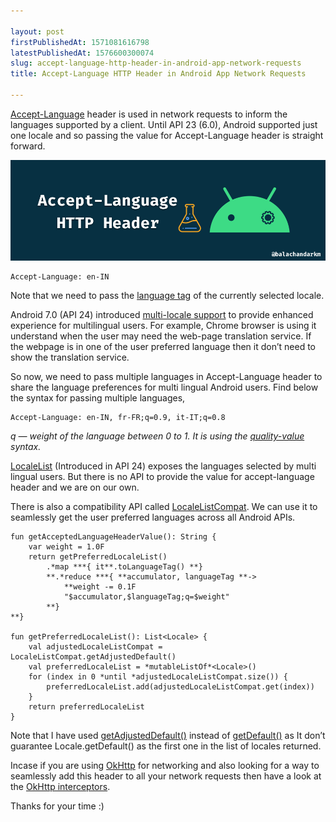 ```yaml
---

layout: post
firstPublishedAt: 1571081616798
latestPublishedAt: 1576600300074
slug: accept-language-http-header-in-android-app-network-requests
title: Accept-Language HTTP Header in Android App Network Requests

---
```


[Accept-Language](https://developer.mozilla.org/en-US/docs/Web/HTTP/Headers/Accept-Language) header is used in network requests to inform the languages supported by a client. Until API 23 (6.0), Android supported just one locale and so passing the value for Accept-Language header is straight forward.

![](../images/accept-language-http-header-in-android-app-network-requests/1.png)

```
Accept-Language: en-IN
```

Note that we need to pass the [language tag](<https://developer.android.com/reference/java/util/Locale.html#toLanguageTag()>) of the currently selected locale.

Android 7.0 (API 24) introduced [multi-locale support](https://developer.android.com/guide/topics/resources/multilingual-support) to provide enhanced experience for multilingual users. For example, Chrome browser is using it understand when the user may need the web-page translation service. If the webpage is in one of the user preferred language then it don’t need to show the translation service.

So now, we need to pass multiple languages in Accept-Language header to share the language preferences for multi lingual Android users. Find below the syntax for passing multiple languages,

```
Accept-Language: en-IN, fr-FR;q=0.9, it-IT;q=0.8
```

_q — weight of the language between 0 to 1. It is using the [quality-value](https://developer.mozilla.org/en-US/docs/Glossary/quality_values) syntax._

[LocaleList](https://developer.android.com/reference/android/os/LocaleList) (Introduced in API 24) exposes the languages selected by multi lingual users. But there is no API to provide the value for accept-language header and we are on our own.

There is also a compatibility API called [LocaleListCompat](https://developer.android.com/reference/kotlin/androidx/core/os/LocaleListCompat). We can use it to seamlessly get the user preferred languages across all Android APIs.

```
fun getAcceptedLanguageHeaderValue(): String {
    var weight = 1.0F
    return getPreferredLocaleList()
        .*map ***{ it**.toLanguageTag() **}
        **.*reduce ***{ **accumulator, languageTag **->
            **weight -= 0.1F
            "$accumulator,$languageTag;q=$weight"
        **}
**}

fun getPreferredLocaleList(): List<Locale> {
    val adjustedLocaleListCompat = LocaleListCompat.getAdjustedDefault()
    val preferredLocaleList = *mutableListOf*<Locale>()
    for (index in 0 *until *adjustedLocaleListCompat.size()) {
        preferredLocaleList.add(adjustedLocaleListCompat.get(index))
    }
    return preferredLocaleList
}
```

Note that I have used [getAdjustedDefault()](<https://developer.android.com/reference/android/support/v4/os/LocaleListCompat.html#getAdjustedDefault()>) instead of [getDefault()](<https://developer.android.com/reference/android/support/v4/os/LocaleListCompat.html#getDefault()>) as It don’t guarantee Locale.getDefault() as the first one in the list of locales returned.

Incase if you are using [OkHttp](https://square.github.io/okhttp/) for networking and also looking for a way to seamlessly add this header to all your network requests then have a look at the [OkHttp interceptors](https://square.github.io/okhttp/interceptors/).

Thanks for your time :)
